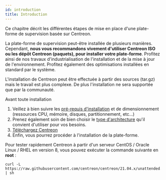 ```yaml
---
id: introduction
title: Introduction
---
```


Ce chapitre décrit les différentes étapes de mise en place d'une plate-forme de
supervision basée sur Centreon.

La plate-forme de supervision peut-être installée de plusieurs manières.
Cependant, **nous vous recommandons vivement d'utiliser Centreon ISO ou les dépôt
Centreon (paquets), pour installer votre plate-forme**. Profitez ainsi de nos
travaux d'industrialisation de l'installation et de la mise à jour de
l'environnement. Profitez également des optimisations installées en standard par
le système.

L'installation de Centreon peut être effectuée à partir des sources (tar.gz)
mais le travail est plus complexe. De plus l'installation ne sera supportée que par
la communauté.

Avant toute installation

1.  Veillez à bien suivre les [pré-requis
d'installation](prerequisites) et de dimensionnement
(ressources CPU, mémoire, disques, partitionnement, etc...)
2.  Prenez également soin de bien choisir le [type
d'architecture](architectures) qu'il convient d'utiliser pour vos besoins.
3.  [Téléchargez Centreon](https://download.centreon.com/)
4.  Enfin, vous pourrez procéder à l'installation de la plate-forme.

Pour tester rapidement Centreon à partir d'un serveur CentOS / Oracle Linux / RHEL
en version 8, vous pouvez exécuter la commande suivante en **root** :

``` shell
curl -L https://raw.githubusercontent.com/centreon/centreon/21.04.x/unattended.sh | sh
```
